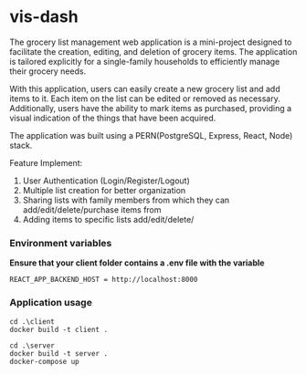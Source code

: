 # vis-dash

The grocery list management web application is a mini-project designed to facilitate the creation, editing, and deletion of grocery items. The application is tailored explicitly for a single-family households to efficiently manage their grocery needs.

With this application, users can easily create a new grocery list and add items to it. Each item on the list can be edited or removed as necessary. Additionally, users have the ability to mark items as purchased, providing a visual indication of the things that have been acquired.

The application was built using a PERN(PostgreSQL, Express, React, Node) stack. 

Feature Implement: 
1. User Authentication (Login/Register/Logout)
2. Multiple list creation for better organization
3. Sharing lists with family members from which they can add/edit/delete/purchase items from
4. Adding items to specific lists add/edit/delete/

### Environment variables
**Ensure that your client folder contains a .env file with the variable**

```
REACT_APP_BACKEND_HOST = http://localhost:8000
```

### Application usage

```
cd .\client
docker build -t client .

cd .\server
docker build -t server .
docker-compose up
```




